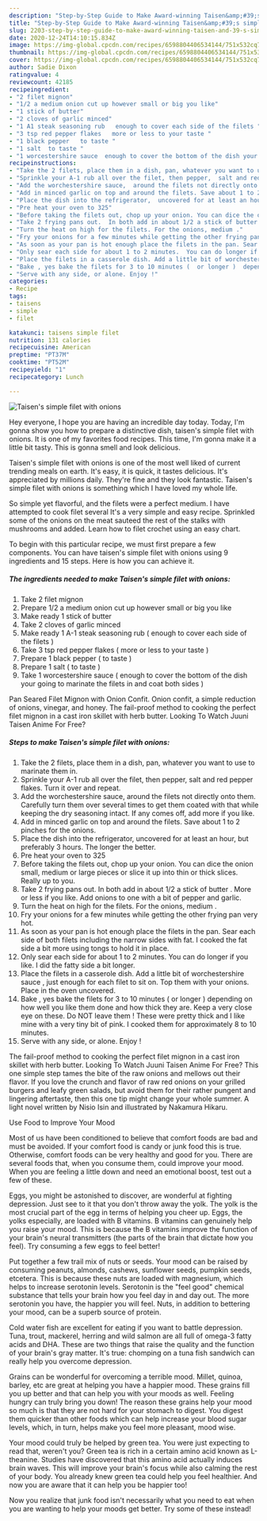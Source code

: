 ```yaml
---
description: "Step-by-Step Guide to Make Award-winning Taisen&amp;#39;s simple filet with onions"
title: "Step-by-Step Guide to Make Award-winning Taisen&amp;#39;s simple filet with onions"
slug: 2203-step-by-step-guide-to-make-award-winning-taisen-and-39-s-simple-filet-with-onions
date: 2020-12-24T14:10:15.834Z
image: https://img-global.cpcdn.com/recipes/6598804406534144/751x532cq70/taisens-simple-filet-with-onions-recipe-main-photo.jpg
thumbnail: https://img-global.cpcdn.com/recipes/6598804406534144/751x532cq70/taisens-simple-filet-with-onions-recipe-main-photo.jpg
cover: https://img-global.cpcdn.com/recipes/6598804406534144/751x532cq70/taisens-simple-filet-with-onions-recipe-main-photo.jpg
author: Sadie Dixon
ratingvalue: 4
reviewcount: 42185
recipeingredient:
- "2 filet mignon"
- "1/2 a medium onion cut up however small or big you like"
- "1 stick of butter"
- "2 cloves of garlic minced"
- "1 A1 steak seasoning rub   enough to cover each side of the filets "
- "3 tsp red pepper flakes   more or less to your taste "
- "1 black pepper   to taste "
- "1 salt  to taste "
- "1 worcestershire sauce  enough to cover the bottom of the dish your going to marinate the filets in and coat both sides "
recipeinstructions:
- "Take the 2 filets, place them in a dish, pan, whatever you want to use to marinate them in."
- "Sprinkle your A-1 rub all over the filet, then pepper,  salt and red pepper flakes. Turn it over and repeat."
- "Add the worchestershire sauce,  around the filets not directly onto them. Carefully turn them over several times to get them coated with that while keeping the dry seasoning intact.  If any comes off, add more if you like."
- "Add in minced garlic on top and around the filets. Save about 1 to 2 pinches for the onions."
- "Place the dish into the refrigerator,  uncovered for at least an hour, but preferably 3 hours. The longer the better."
- "Pre heat your oven to 325"
- "Before taking the filets out, chop up your onion. You can dice the onion small, medium or large pieces or slice it up into thin or thick slices.  Really up to you."
- "Take 2 frying pans out.  In both add in about 1/2 a stick of butter . More or less if you like. Add onions to one with a bit of pepper and garlic."
- "Turn the heat on high for the filets. For the onions, medium ."
- "Fry your onions for a few minutes while getting the other frying pan very hot."
- "As soon as your pan is hot enough place the filets in the pan. Sear each side of both filets including the narrow sides with fat. I cooked the fat side a bit more using tongs to hold it in place."
- "Only sear each side for about 1 to 2 minutes.  You can do longer if you like. I did the fatty side a bit longer."
- "Place the filets in a casserole dish. Add a little bit of worchestershire sauce , just enough for each filet to sit on. Top them with your onions. Place in the oven uncovered."
- "Bake , yes bake the filets for 3 to 10 minutes (  or longer )  depending on how well you like them done and how thick they are. Keep a very close eye on these. Do NOT  leave them !  These were pretty thick and I like mine with a very tiny bit of pink. I cooked them for approximately 8 to 10 minutes."
- "Serve with any side, or alone. Enjoy !"
categories:
- Recipe
tags:
- taisens
- simple
- filet

katakunci: taisens simple filet 
nutrition: 131 calories
recipecuisine: American
preptime: "PT37M"
cooktime: "PT52M"
recipeyield: "1"
recipecategory: Lunch

---
```



![Taisen&#39;s simple filet with onions](https://img-global.cpcdn.com/recipes/6598804406534144/751x532cq70/taisens-simple-filet-with-onions-recipe-main-photo.jpg)

Hey everyone, I hope you are having an incredible day today. Today, I'm gonna show you how to prepare a distinctive dish, taisen&#39;s simple filet with onions. It is one of my favorites food recipes. This time, I'm gonna make it a little bit tasty. This is gonna smell and look delicious.

Taisen&#39;s simple filet with onions is one of the most well liked of current trending meals on earth. It's easy, it is quick, it tastes delicious. It's appreciated by millions daily. They're fine and they look fantastic. Taisen&#39;s simple filet with onions is something which I have loved my whole life.

So simple yet flavorful, and the filets were a perfect medium. I have attempted to cook filet several It&#39;s a very simple and easy recipe. Sprinkled some of the onions on the meat sauteed the rest of the stalks with mushrooms and added. Learn how to filet crochet using an easy chart.


To begin with this particular recipe, we must first prepare a few components. You can have taisen&#39;s simple filet with onions using 9 ingredients and 15 steps. Here is how you can achieve it.

<!--inarticleads1-->

##### The ingredients needed to make Taisen&#39;s simple filet with onions:

1. Take 2 filet mignon
1. Prepare 1/2 a medium onion cut up however small or big you like
1. Make ready 1 stick of butter
1. Take 2 cloves of garlic minced
1. Make ready 1 A-1 steak seasoning rub (  enough to cover each side of the filets )
1. Take 3 tsp red pepper flakes (  more or less to your taste )
1. Prepare 1 black pepper (  to taste )
1. Prepare 1 salt ( to taste )
1. Take 1 worcestershire sauce ( enough to cover the bottom of the dish your going to marinate the filets in and coat both sides )


Pan Seared Filet Mignon with Onion Confit. Onion confit, a simple reduction of onions, vinegar, and honey. The fail-proof method to cooking the perfect filet mignon in a cast iron skillet with herb butter. Looking To Watch Juuni Taisen Anime For Free? 

<!--inarticleads2-->

##### Steps to make Taisen&#39;s simple filet with onions:

1. Take the 2 filets, place them in a dish, pan, whatever you want to use to marinate them in.
1. Sprinkle your A-1 rub all over the filet, then pepper,  salt and red pepper flakes. Turn it over and repeat.
1. Add the worchestershire sauce,  around the filets not directly onto them. Carefully turn them over several times to get them coated with that while keeping the dry seasoning intact.  If any comes off, add more if you like.
1. Add in minced garlic on top and around the filets. Save about 1 to 2 pinches for the onions.
1. Place the dish into the refrigerator,  uncovered for at least an hour, but preferably 3 hours. The longer the better.
1. Pre heat your oven to 325
1. Before taking the filets out, chop up your onion. You can dice the onion small, medium or large pieces or slice it up into thin or thick slices.  Really up to you.
1. Take 2 frying pans out.  In both add in about 1/2 a stick of butter . More or less if you like. Add onions to one with a bit of pepper and garlic.
1. Turn the heat on high for the filets. For the onions, medium .
1. Fry your onions for a few minutes while getting the other frying pan very hot.
1. As soon as your pan is hot enough place the filets in the pan. Sear each side of both filets including the narrow sides with fat. I cooked the fat side a bit more using tongs to hold it in place.
1. Only sear each side for about 1 to 2 minutes.  You can do longer if you like. I did the fatty side a bit longer.
1. Place the filets in a casserole dish. Add a little bit of worchestershire sauce , just enough for each filet to sit on. Top them with your onions. Place in the oven uncovered.
1. Bake , yes bake the filets for 3 to 10 minutes (  or longer )  depending on how well you like them done and how thick they are. Keep a very close eye on these. Do NOT  leave them !  These were pretty thick and I like mine with a very tiny bit of pink. I cooked them for approximately 8 to 10 minutes.
1. Serve with any side, or alone. Enjoy !


The fail-proof method to cooking the perfect filet mignon in a cast iron skillet with herb butter. Looking To Watch Juuni Taisen Anime For Free? This one simple step tames the bite of the raw onions and mellows out their flavor. If you love the crunch and flavor of raw red onions on your grilled burgers and leafy green salads, but avoid them for their rather pungent and lingering aftertaste, then this one tip might change your whole summer. A light novel written by Nisio Isin and illustrated by Nakamura Hikaru. 

Use Food to Improve Your Mood


Most of us have been conditioned to believe that comfort foods are bad and must be avoided. If your comfort food is candy or junk food this is true. Otherwise, comfort foods can be very healthy and good for you. There are several foods that, when you consume them, could improve your mood. When you are feeling a little down and need an emotional boost, test out a few of these.

Eggs, you might be astonished to discover, are wonderful at fighting depression. Just see to it that you don't throw away the yolk. The yolk is the most crucial part of the egg in terms of helping you cheer up. Eggs, the yolks especially, are loaded with B vitamins. B vitamins can genuinely help you raise your mood. This is because the B vitamins improve the function of your brain's neural transmitters (the parts of the brain that dictate how you feel). Try consuming a few eggs to feel better!

Put together a few trail mix of nuts or seeds. Your mood can be raised by consuming peanuts, almonds, cashews, sunflower seeds, pumpkin seeds, etcetera. This is because these nuts are loaded with magnesium, which helps to increase serotonin levels. Serotonin is the "feel good" chemical substance that tells your brain how you feel day in and day out. The more serotonin you have, the happier you will feel. Nuts, in addition to bettering your mood, can be a superb source of protein.

Cold water fish are excellent for eating if you want to battle depression. Tuna, trout, mackerel, herring and wild salmon are all full of omega-3 fatty acids and DHA. These are two things that raise the quality and the function of your brain's gray matter. It's true: chomping on a tuna fish sandwich can really help you overcome depression. 

Grains can be wonderful for overcoming a terrible mood. Millet, quinoa, barley, etc are great at helping you have a happier mood. These grains fill you up better and that can help you with your moods as well. Feeling hungry can truly bring you down! The reason these grains help your mood so much is that they are not hard for your stomach to digest. You digest them quicker than other foods which can help increase your blood sugar levels, which, in turn, helps make you feel more pleasant, mood wise.

Your mood could truly be helped by green tea. You were just expecting to read that, weren't you? Green tea is rich in a certain amino acid known as L-theanine. Studies have discovered that this amino acid actually induces brain waves. This will improve your brain's focus while also calming the rest of your body. You already knew green tea could help you feel healthier. And now you are aware that it can help you be happier too!

Now you realize that junk food isn't necessarily what you need to eat when you are wanting to help your moods get better. Try some of these instead!

